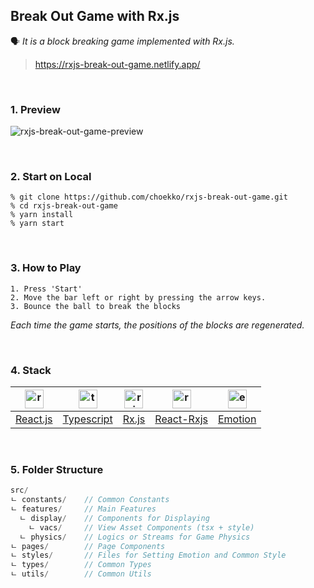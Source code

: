 ## Break Out Game with Rx.js 
🗣 _It is a block breaking game implemented with Rx.js._
> https://rxjs-break-out-game.netlify.app/  

<br/>

### 1. Preview
![rxjs-break-out-game-preview](https://user-images.githubusercontent.com/67793530/172020487-a2490582-cdff-4c8b-90c0-f7c95732c107.gif)

<br/>

### 2. Start on Local
```
% git clone https://github.com/choekko/rxjs-break-out-game.git
% cd rxjs-break-out-game
% yarn install
% yarn start
```
<br/>

### 3. How to Play
```
1. Press 'Start'
2. Move the bar left or right by pressing the arrow keys.
3. Bounce the ball to break the blocks
```
_Each time the game starts, the positions of the blocks are regenerated._

<br/>

### 4. Stack
|<img width="30" alt="react-logo" src="https://user-images.githubusercontent.com/67793530/172109940-97d63c83-b643-47ad-99bb-d71290cb72e4.png">|<img width="30" alt="typescript-logo" src="https://user-images.githubusercontent.com/67793530/172110248-384ffd66-503e-4d19-b81a-c48d9846e659.png">|<img width="30" alt="rxjs-logo" src="https://user-images.githubusercontent.com/67793530/172107578-24931e75-4a5d-4e4d-b7d4-f898510df811.png">|<img width="30" alt="react-rxjs-logo" src="https://user-images.githubusercontent.com/67793530/172110242-b2991ba6-bd49-4f76-b957-91b055118d10.png">|<img width="30" alt="emotion-logo" src="https://user-images.githubusercontent.com/67793530/172116006-2faf2de4-b3a8-4d00-8f8b-bfe7cd450887.png">
|:-:|:-:|:-:|:-:|:-:|
|[React.js](https://ko.reactjs.org/)|[Typescript](https://www.typescriptlang.org/)|[Rx.js](https://rxjs.dev/)|[React-Rxjs](https://react-rxjs.org/)|[Emotion](https://emotion.sh/docs/introduction)|

<br/>


### 5. Folder Structure
```js
src/
ㄴ constants/    // Common Constants
ㄴ features/     // Main Features
  ㄴ display/    // Components for Displaying 
    ㄴ vacs/     // View Asset Components (tsx + style)
  ㄴ physics/    // Logics or Streams for Game Physics 
ㄴ pages/        // Page Components 
ㄴ styles/       // Files for Setting Emotion and Common Style
ㄴ types/        // Common Types
ㄴ utils/        // Common Utils
```
